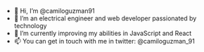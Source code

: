 - 👋 Hi, I’m @camiloguzman91
- 👀 I’m an electrical engineer and web developer passionated by technology
- 🌱 I’m currently improving my abilities in JavaScript and React
- 📫 You can get in touch with me in twitter: @camiloguzman_91

<!---
camiloguzman91/camiloguzman91 is a ✨ special ✨ repository because its `README.md` (this file) appears on your GitHub profile.
You can click the Preview link to take a look at your changes.
--->
